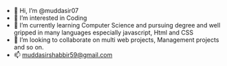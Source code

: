 - 👋 Hi, I’m @muddasir07
- 👀 I’m interested in Coding
- 🌱 I’m currently learning Computer Science and pursuing degree and well gripped in many languages especially javascript, Html and CSS
- 💞️ I’m looking to collaborate on multi web projects, Management projects and so on.
- 📫 muddasirshabbir59@gmail.com

<!---
muddasir07/muddasir07 is a ✨ special ✨ repository because its `README.md` (this file) appears on your GitHub profile.
You can click the Preview link to take a look at your changes.
--->
